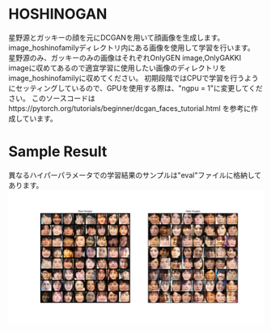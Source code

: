 # HOSHINOGAN
星野源とガッキーの顔を元にDCGANを用いて顔画像を生成します。
image_hoshinofamilyディレクトリ内にある画像を使用して学習を行います。
星野源のみ、ガッキーのみの画像はそれぞれOnlyGEN image,OnlyGAKKI imageに収めてあるので適宜学習に使用したい画像のディレクトリをimage_hoshinofamilyに収めてください。
初期段階ではCPUで学習を行うようにセッティングしているので、GPUを使用する際は、"ngpu = 1"に変更してください。
このソースコードはhttps://pytorch.org/tutorials/beginner/dcgan_faces_tutorial.html を参考に作成しています。

# Sample Result
異なるハイパーパラメータでの学習結果のサンプルは"eval"ファイルに格納してあります。
![サンプル](eval/hoshino_family/128_2000_without_br/result.png "hero")
